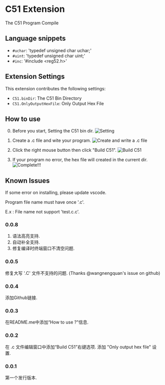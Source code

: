 # C51 Extension

The C51 Program Compile 

## Language snippets

* `#uchar`: 'typedef unsigned char uchar;'
* `#uint`: 'typedef unsigned char uint;'
* `#inc`: '#include <reg52.h>'

## Extension Settings

This extension contributes the following settings:

* `C51.binDir`: The C51 Bin Directory
* `C51.OnlyOutputHexFile`: Only Output Hex File

## How to use

0. Before you start, Setting the C51 bin dir.
 ![Setting](https://raw.githubusercontent.com/Zuozishi/C51-Extension-for-VScode/master/image/4.jpg)

1. Create a .c file and wite your program.
 ![Create and write a .c file](https://raw.githubusercontent.com/Zuozishi/C51-Extension-for-VScode/master/image/1.jpg)

2. Click the right mouse button then click "Build C51".
 ![Build C51](https://raw.githubusercontent.com/Zuozishi/C51-Extension-for-VScode/master/image/2.jpg)

3. If your program no error, the hex file will created in the current dir.
![Complete!!!](https://raw.githubusercontent.com/Zuozishi/C51-Extension-for-VScode/master/image/3.jpg)

## Known Issues

If some error on installing, please update vscode.

Program file name must have once '.c'. 

E.x : File name not support 'test.c.c'.

### 0.0.8

1. 语法高亮支持.
2. 自动补全支持.
3. 修复编译时终端窗口不清空问题.

### 0.0.5

修复大写 '.C' 文件不支持的问题.
(Thanks @wangnengquan's issue on github)

### 0.0.4

添加Github链接.

### 0.0.3

在README.me中添加“How to use ?”信息.

### 0.0.2

在 .c 文件编辑窗口中添加“Build C51”右键选项.
添加 "Only output hex file" 设置.

### 0.0.1

第一个发行版本.